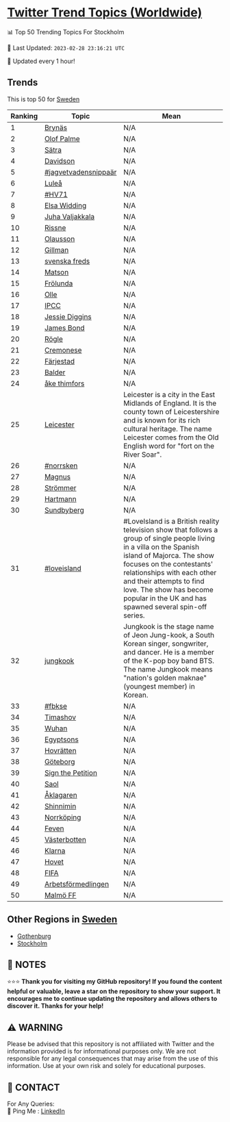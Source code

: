 [Twitter Trend Topics (Worldwide)](https://github.com/ErcinDedeoglu/Twitter-Trend-Topics)
==========


📊 Top 50 Trending Topics For Stockholm

📆 Last Updated: `2023-02-28 23:16:21 UTC`

🔧 Updated every 1 hour!


## Trends

This is top 50 for [Sweden](</Sweden>)

| Ranking | Topic | Mean |
| ------- | ------------ | ------------ |
| 1 | [Brynäs](http://twitter.com/search?q=Bryn%c3%a4s) | N/A |
| 2 | [Olof Palme](http://twitter.com/search?q=Olof+Palme) | N/A |
| 3 | [Sätra](http://twitter.com/search?q=S%c3%a4tra) | N/A |
| 4 | [Davidson](http://twitter.com/search?q=Davidson) | N/A |
| 5 | [#jagvetvadensnippaär](http://twitter.com/search?q=%23jagvetvadensnippa%c3%a4r) | N/A |
| 6 | [Luleå](http://twitter.com/search?q=Lule%c3%a5) | N/A |
| 7 | [#HV71](http://twitter.com/search?q=%23HV71) | N/A |
| 8 | [Elsa Widding](http://twitter.com/search?q=Elsa+Widding) | N/A |
| 9 | [Juha Valjakkala](http://twitter.com/search?q=Juha+Valjakkala) | N/A |
| 10 | [Rissne](http://twitter.com/search?q=Rissne) | N/A |
| 11 | [Olausson](http://twitter.com/search?q=Olausson) | N/A |
| 12 | [Gillman](http://twitter.com/search?q=Gillman) | N/A |
| 13 | [svenska freds](http://twitter.com/search?q=svenska+freds) | N/A |
| 14 | [Matson](http://twitter.com/search?q=Matson) | N/A |
| 15 | [Frölunda](http://twitter.com/search?q=Fr%c3%b6lunda) | N/A |
| 16 | [Olle](http://twitter.com/search?q=Olle) | N/A |
| 17 | [IPCC](http://twitter.com/search?q=IPCC) | N/A |
| 18 | [Jessie Diggins](http://twitter.com/search?q=Jessie+Diggins) | N/A |
| 19 | [James Bond](http://twitter.com/search?q=James+Bond) | N/A |
| 20 | [Rögle](http://twitter.com/search?q=R%c3%b6gle) | N/A |
| 21 | [Cremonese](http://twitter.com/search?q=Cremonese) | N/A |
| 22 | [Färjestad](http://twitter.com/search?q=F%c3%a4rjestad) | N/A |
| 23 | [Balder](http://twitter.com/search?q=Balder) | N/A |
| 24 | [åke thimfors](http://twitter.com/search?q=%c3%a5ke+thimfors) | N/A |
| 25 | [Leicester](http://twitter.com/search?q=Leicester) | Leicester is a city in the East Midlands of England. It is the county town of Leicestershire and is known for its rich cultural heritage. The name Leicester comes from the Old English word for "fort on the River Soar". |
| 26 | [#norrsken](http://twitter.com/search?q=%23norrsken) | N/A |
| 27 | [Magnus](http://twitter.com/search?q=Magnus) | N/A |
| 28 | [Strömmer](http://twitter.com/search?q=Str%c3%b6mmer) | N/A |
| 29 | [Hartmann](http://twitter.com/search?q=Hartmann) | N/A |
| 30 | [Sundbyberg](http://twitter.com/search?q=Sundbyberg) | N/A |
| 31 | [#loveisland](http://twitter.com/search?q=%23loveisland) | #LoveIsland is a British reality television show that follows a group of single people living in a villa on the Spanish island of Majorca. The show focuses on the contestants' relationships with each other and their attempts to find love. The show has become popular in the UK and has spawned several spin-off series. |
| 32 | [jungkook](http://twitter.com/search?q=jungkook) | Jungkook is the stage name of Jeon Jung-kook, a South Korean singer, songwriter, and dancer. He is a member of the K-pop boy band BTS. The name Jungkook means "nation's golden maknae" (youngest member) in Korean. |
| 33 | [#fbkse](http://twitter.com/search?q=%23fbkse) | N/A |
| 34 | [Timashov](http://twitter.com/search?q=Timashov) | N/A |
| 35 | [Wuhan](http://twitter.com/search?q=Wuhan) | N/A |
| 36 | [Egyptsons](http://twitter.com/search?q=Egyptsons) | N/A |
| 37 | [Hovrätten](http://twitter.com/search?q=Hovr%c3%a4tten) | N/A |
| 38 | [Göteborg](http://twitter.com/search?q=G%c3%b6teborg) | N/A |
| 39 | [Sign the Petition](http://twitter.com/search?q=Sign+the+Petition) | N/A |
| 40 | [Saol](http://twitter.com/search?q=Saol) | N/A |
| 41 | [Åklagaren](http://twitter.com/search?q=%c3%85klagaren) | N/A |
| 42 | [Shinnimin](http://twitter.com/search?q=Shinnimin) | N/A |
| 43 | [Norrköping](http://twitter.com/search?q=Norrk%c3%b6ping) | N/A |
| 44 | [Feven](http://twitter.com/search?q=Feven) | N/A |
| 45 | [Västerbotten](http://twitter.com/search?q=V%c3%a4sterbotten) | N/A |
| 46 | [Klarna](http://twitter.com/search?q=Klarna) | N/A |
| 47 | [Hovet](http://twitter.com/search?q=Hovet) | N/A |
| 48 | [FIFA](http://twitter.com/search?q=FIFA) | N/A |
| 49 | [Arbetsförmedlingen](http://twitter.com/search?q=Arbetsf%c3%b6rmedlingen) | N/A |
| 50 | [Malmö FF](http://twitter.com/search?q=Malm%c3%b6+FF) | N/A |



## Other Regions in [Sweden](</Sweden>)

* [Gothenburg](</Sweden/Gothenburg.md>)
* [Stockholm](</Sweden/Stockholm.md>)



## 📝 NOTES

⭐⭐⭐ **Thank you for visiting my GitHub repository! If you found the content helpful or valuable, leave a star on the repository to show your support. It encourages me to continue updating the repository and allows others to discover it. Thanks for your help!**


## ⚠️ WARNING

Please be advised that this repository is not affiliated with Twitter and the information provided is for informational purposes only. We are not responsible for any legal consequences that may arise from the use of this information. Use at your own risk and solely for educational purposes.


## 📨 CONTACT

 For Any Queries:  
            🏓 Ping Me : [LinkedIn](https://www.linkedin.com/in/ercindedeoglu/)
